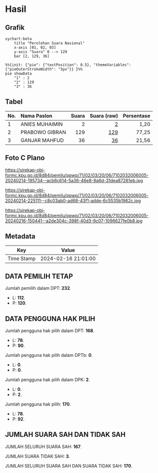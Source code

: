 # Hasil

## Grafik

```mermaid
xychart-beta
    title "Perolehan Suara Nasional"
    x-axis [01, 02, 03]
    y-axis "Suara" 0 --> 129
    bar [2, 129, 36]
```

```mermaid
%%{init: {"pie": {"textPosition": 0.5}, "themeVariables": {"pieOuterStrokeWidth": "5px"}} }%%
pie showData
    "1" : 2
    "2" : 129
    "3" : 36
```

## Tabel

| No. | Nama Paslon    | Suara | Suara (raw) | Persentase |
|:--- |:-------------- | -----:| -----------:| ----------:|
| 1   | ANIES MUHAIMIN | 2     | [2][p-1]    | 1,20       |
| 2   | PRABOWO GIBRAN | 129   | [129][p-2]  | 77,25      |
| 3   | GANJAR MAHFUD  | 36    | [36][p-3]   | 21,56      |


[p-1]: https://github.com/gigit-pemilu/pemilu-2024/blob/main/pilpres/hitung-suara/sub/71-sulawesi-utara/sub/02-minahasa/sub/03-eris/sub/2006-ranomerut/sub/005-tps/sub/paslon-1.txt
[p-2]: https://github.com/gigit-pemilu/pemilu-2024/blob/main/pilpres/hitung-suara/sub/71-sulawesi-utara/sub/02-minahasa/sub/03-eris/sub/2006-ranomerut/sub/005-tps/sub/paslon-2.txt
[p-3]: https://github.com/gigit-pemilu/pemilu-2024/blob/main/pilpres/hitung-suara/sub/71-sulawesi-utara/sub/02-minahasa/sub/03-eris/sub/2006-ranomerut/sub/005-tps/sub/paslon-3.txt

## Foto C Plano

https://sirekap-obj-formc.kpu.go.id/8d84/pemilu/ppwp/71/02/03/20/06/7102032006005-20240214-195734--acb6c614-5a36-46e8-9a6d-31dea87261eb.jpg

https://sirekap-obj-formc.kpu.go.id/8d84/pemilu/ppwp/71/02/03/20/06/7102032006005-20240214-225111--c8c03ab0-ad68-43f1-adde-6c5535b1962c.jpg

https://sirekap-obj-formc.kpu.go.id/8d84/pemilu/ppwp/71/02/03/20/06/7102032006005-20240216-150441--a2de304c-398f-40d3-9c07-1096627fe0b8.jpg


## Metadata

| Key        | Value               |
| ---------- | ------------------- |
| Time Stamp | 2024-02-16 21:01:00 |


## DATA PEMILIH TETAP

Jumlah pemilih dalam DPT: **232**.
 * L: **112**.
 * P: **120**.

## DATA PENGGUNA HAK PILIH

Jumlah pengguna hak pilih dalam DPT: **168**.
 * L: **78**.
 * P: **90**.

Jumlah pengguna hak pilih dalam DPTb: **0**.
 * L: **0**.
 * P: **0**.

Jumlah pengguna hak pilih dalam DPK: **2**.
 * L: **0**.
 * P: **2**.

Jumlah pengguna hak pilih: **170**.
 * L: **78**.
 * P: **92**.

## JUMLAH SUARA SAH DAN TIDAK SAH

JUMLAH SELURUH SUARA SAH: **167**.

JUMLAH SUARA TIDAK SAH: **3**.

JUMLAH SELURUH SUARA SAH DAN SUARA TIDAK SAH: **170**.


